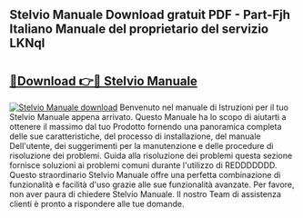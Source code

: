 ## Stelvio Manuale Download gratuit PDF - Part-Fjh Italiano Manuale del proprietario del servizio LKNql

# <h2><a href="http://dfdp3p.blite.top/?on=Stelvio+Manuale">🔗Download 👉🔴 Stelvio Manuale</a></h2>

[![Stelvio Manuale download](https://i.imgur.com/lujVjoI.png)](http://dfdp3p.blite.top/?on=Stelvio+Manuale)
Benvenuto nel manuale di Istruzioni per il tuo Stelvio Manuale appena arrivato. Questo Manuale ha lo scopo di aiutarti a ottenere il massimo dal tuo Prodotto fornendo una panoramica completa delle sue caratteristiche, del processo di installazione, del manuale Dell'utente, dei suggerimenti per la manutenzione e delle procedure di risoluzione dei problemi. Guida alla risoluzione dei problemi questa sezione fornisce soluzioni ai problemi comuni durante l'utilizzo di REDDDDDDD. Questo straordinario Stelvio Manuale offre una perfetta combinazione di funzionalità e facilità d'uso grazie alle sue funzionalità avanzate. Per favore, non aver paura di chiedere Stelvio Manuale. Il nostro Team di assistenza clienti è pronto a rispondere alle tue domande.
